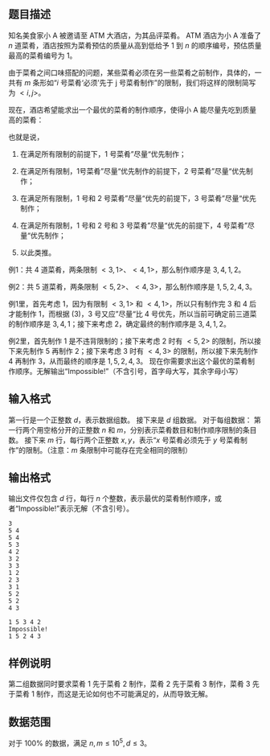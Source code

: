 ## 题目描述

知名美食家小 A 被邀请至 ATM 大酒店，为其品评菜肴。 ATM 酒店为小 A 准备了 $n$ 道菜肴，酒店按照为菜肴预估的质量从高到低给予 $1$ 到 $n$ 的顺序编号，预估质量最高的菜肴编号为 $1$。

由于菜肴之间口味搭配的问题，某些菜肴必须在另一些菜肴之前制作，具体的，一共有 $m$ 条形如“$i$ 号菜肴‘必须’先于 j 号菜肴制作”的限制，我们将这样的限制简写为 $<i,j>$。

现在，酒店希望能求出一个最优的菜肴的制作顺序，使得小 A 能尽量先吃到质量高的菜肴：

也就是说，

1. 在满足所有限制的前提下，$1$ 号菜肴”尽量“优先制作；

2. 在满足所有限制，$1$号菜肴”尽量“优先制作的前提下，$2$ 号菜肴”尽量“优先制作；

3. 在满足所有限制，$1$ 号和 $2$ 号菜肴”尽量“优先的前提下，$3$ 号菜肴”尽量“优先制作；

4. 在满足所有限制，$1$ 号和 $2$ 号和 $3$ 号菜肴”尽量“优先的前提下，$4$ 号菜肴”尽量“优先制作；

5. 以此类推。

例1：共 $4$ 道菜肴，两条限制 $<3,1>$、$<4,1>$，那么制作顺序是 $3,4,1,2$。

例2：共 $5$ 道菜肴，两条限制 $<5,2>$、$<4,3>$，那么制作顺序是 $1,5,2,4,3$。

例1里，首先考虑 $1$，因为有限制 $<3,1>$ 和 $<4,1>$，所以只有制作完 $3$ 和 $4$ 后才能制作 $1$，而根据 (3)，$3$ 号又应”尽量“比 $4$ 号优先，所以当前可确定前三道菜的制作顺序是 $3,4,1$；接下来考虑 $2$，确定最终的制作顺序是 $3,4,1,2$。

例2里，首先制作 $1$ 是不违背限制的；接下来考虑 $2$ 时有 $<5,2>$ 的限制，所以接下来先制作 $5$ 再制作 $2$；接下来考虑 $3$ 时有 $<4,3>$ 的限制，所以接下来先制作 $4$ 再制作 $3$，从而最终的顺序是 $1,5,2,4,3$。 现在你需要求出这个最优的菜肴制作顺序。无解输出“Impossible!”（不含引号，首字母大写，其余字母小写）

## 输入格式

第一行是一个正整数 $d$，表示数据组数。 接下来是 $d$ 组数据。 对于每组数据： 第一行两个用空格分开的正整数 $n$ 和 $m$，分别表示菜肴数目和制作顺序限制的条目数。 接下来 $m$ 行，每行两个正整数 $x,y$，表示“$x$ 号菜肴必须先于 $y$ 号菜肴制作”的限制。（注意：$m$ 条限制中可能存在完全相同的限制）

## 输出格式

输出文件仅包含 $d$ 行，每行 $n$ 个整数，表示最优的菜肴制作顺序，或者“Impossible!”表示无解（不含引号）。

```input1
3
5 4
5 4
5 3
4 2
3 2
3 3
1 2
2 3
3 1
5 2
5 2
4 3
```

```output1
1 5 3 4 2 
Impossible! 
1 5 2 4 3
```

## 样例说明

第二组数据同时要求菜肴 1 先于菜肴 2 制作，菜肴 2 先于菜肴 3 制作，菜肴 3 先于菜肴 1 制作，而这是无论如何也不可能满足的，从而导致无解。

## 数据范围

对于 $100\%$ 的数据，满足 $n,m\le 10^5, d\le 3$。